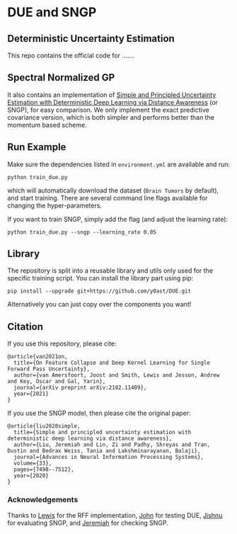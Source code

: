# DUE and SNGP


## Deterministic Uncertainty Estimation
This repo contains the official code for .......


## Spectral Normalized GP
It also contains an implementation of [Simple and Principled Uncertainty Estimation with Deterministic Deep Learning via Distance Awareness](https://arxiv.org/abs/2006.10108) (or SNGP), for easy comparison.
We only implement the exact predictive covariance version, which is both simpler and performs better than the momentum based scheme.


## Run Example

Make sure the dependencies listed in `environment.yml` are available and run:

```
python train_due.py
```

which will automatically download the dataset (`Brain Tumors` by default), and start training.
There are several command line flags available for changing the hyper-parameters.


If you want to train SNGP, simply add the flag (and adjust the learning rate):

```
python train_due.py --sngp --learning_rate 0.05
```

## Library

The repository is split into a reusable library and utils only used for the specific training script. You can install the library part using pip:

```
pip install --upgrade git+https://github.com/y0ast/DUE.git
```

Alternatively you can just copy over the components you want!

## Citation

If you use this repository, please cite:
```
@article{van2021on,
  title={On Feature Collapse and Deep Kernel Learning for Single Forward Pass Uncertainty},
  author={van Amersfoort, Joost and Smith, Lewis and Jesson, Andrew and Key, Oscar and Gal, Yarin},
  journal={arXiv preprint arXiv:2102.11409},
  year={2021}
}
```

If you use the SNGP model, then please cite the original paper:
```
@article{liu2020simple,
  title={Simple and principled uncertainty estimation with deterministic deep learning via distance awareness},
  author={Liu, Jeremiah and Lin, Zi and Padhy, Shreyas and Tran, Dustin and Bedrax Weiss, Tania and Lakshminarayanan, Balaji},
  journal={Advances in Neural Information Processing Systems},
  volume={33},
  pages={7498--7512},
  year={2020}
}
```

### Acknowledgements

Thanks to [Lewis](https://github.com/lsgos) for the RFF implementation, [John](https://github.com/johnryan465) for testing DUE, [Jishnu](https://github.com/omegafragger) for evaluating SNGP, and [Jeremiah](https://github.com/jereliu) for checking SNGP.
